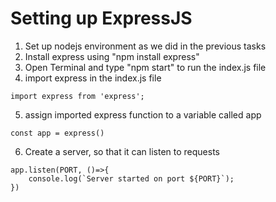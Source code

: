 # Setting up ExpressJS 
1. Set up nodejs environment as we did in the previous tasks
2. Install express using "npm install express"
3. Open Terminal and type "npm start" to run the index.js file
4. import express in the index.js file
```
import express from 'express';
```
5. assign imported express function to a variable called app
```
const app = express()
```
6. Create a server, so that it can listen to requests
```
app.listen(PORT, ()=>{
    console.log(`Server started on port ${PORT}`);
})
```